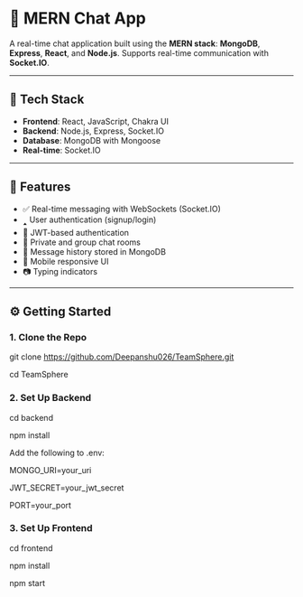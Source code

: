 # 💬 MERN Chat App

A real-time chat application built using the **MERN stack**:
**MongoDB**, **Express**, **React**, and **Node.js**. Supports real-time communication with **Socket.IO**.

---

## 💪 Tech Stack

* **Frontend**: React, JavaScript, Chakra UI
* **Backend**: Node.js, Express, Socket.IO
* **Database**: MongoDB with Mongoose
* **Real-time**: Socket.IO


---

## 📸 Features

* ✅ Real-time messaging with WebSockets (Socket.IO)
* 🢑 User authentication (signup/login)
* 🔐 JWT-based authentication
* 💬 Private and group chat rooms
* 📄 Message history stored in MongoDB
* 📱 Mobile responsive UI
* 📷 Typing indicators 


---



## ⚙️ Getting Started

### 1. Clone the Repo


git clone https://github.com/Deepanshu026/TeamSphere.git

cd TeamSphere


### 2. Set Up Backend
cd backend

npm install


Add the following to .env:

MONGO_URI=your_uri

JWT_SECRET=your_jwt_secret

PORT=your_port


### 3. Set Up Frontend

cd frontend

npm install

npm start

